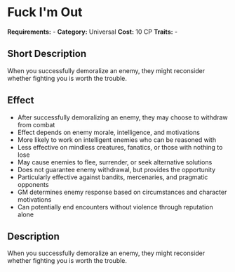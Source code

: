 # Fuck I'm Out

**Requirements:** -
**Category:** Universal
**Cost:** 10 CP
**Traits:** -


## Short Description
When you successfully demoralize an enemy, they might reconsider whether fighting you is worth the trouble.

## Effect
- After successfully demoralizing an enemy, they may choose to withdraw from combat
- Effect depends on enemy morale, intelligence, and motivations
- More likely to work on intelligent enemies who can be reasoned with
- Less effective on mindless creatures, fanatics, or those with nothing to lose
- May cause enemies to flee, surrender, or seek alternative solutions
- Does not guarantee enemy withdrawal, but provides the opportunity
- Particularly effective against bandits, mercenaries, and pragmatic opponents
- GM determines enemy response based on circumstances and character motivations
- Can potentially end encounters without violence through reputation alone

## Description
When you successfully demoralize an enemy, they might reconsider whether fighting you is worth the trouble.